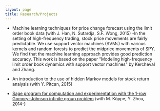 ```yaml
---
layout: page
title: Research/Projects
---
```


* Machine learning techniques for price change forecast using the limit order book data (with J. Han, N. Sutardja, S.F. Wong, 2015)
	-In the setting of high-frequency trading, stock price movements are fairly predictable. We use support vector machines (SVMs) with various kernels and random forests to predict the midprice movements of SPY. We find that the machine learning approach provides good prediction accuracy. This work is based on the paper "Modeling high-frequency limit order book dynamics with support vector machines" by Kercheval and Zhang.

* An introduction to the use of hidden Markov models for stock return analysis (with Y. Pitcan, 2015)

* <a href = "https://github.com/mkoeppe/infinite-group-relaxation-code">Sage program for computation and experimentation with the 1-row Gomory–Johnson infinite group problem</a> (with M. K&ouml;ppe, Y. Zhou, 2014-)
